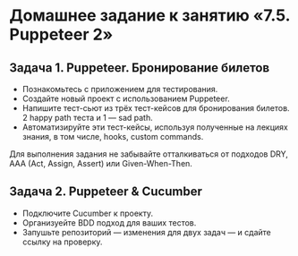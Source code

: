 # Домашнее задание к занятию «7.5. Puppeteer 2»

## Задача 1. Puppeteer. Бронирование билетов
* Познакомьтесь с приложением для тестирования.
* Создайте новый проект с использованием Puppeteer.
* Напишите тест-сьют из трёх тест-кейсов для бронирования билетов. 2 happy path теста и 1 — sad path.
* Автоматизируйте эти тест-кейсы, используя полученные на лекциях знания, в том числе, hooks, custom commands.

Для выполнения задания не забывайте отталкиваться от подходов DRY, AAA (Act, Assign, Assert) или Given-When-Then.

## Задача 2. Puppeteer & Cucumber

* Подключите Cucumber к проекту.
* Организуейте BDD подход для ваших тестов.
* Запушьте репозиторий — изменения для двух задач — и сдайте ссылку на проверку.
